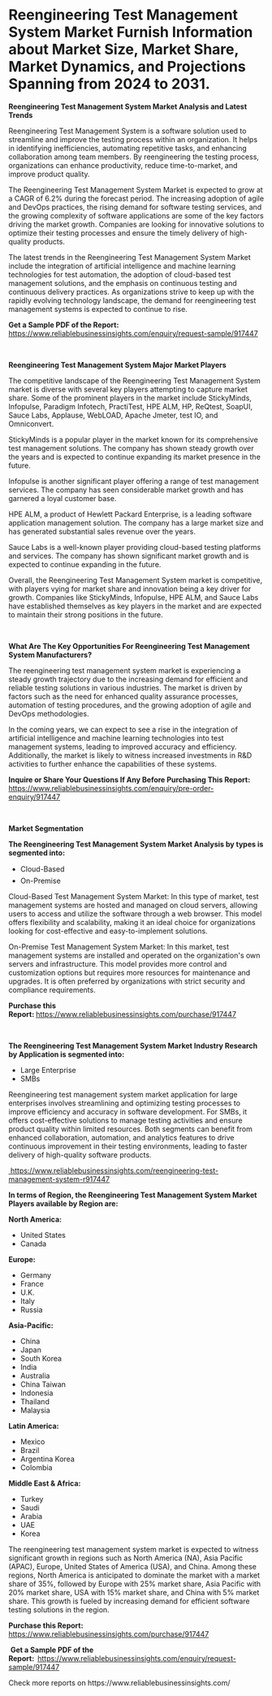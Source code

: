 <p><h1>Reengineering Test Management System Market Furnish Information about Market Size, Market Share, Market Dynamics, and Projections Spanning from 2024 to 2031.</h1></p><p><strong>Reengineering Test Management System Market Analysis and Latest Trends</strong></p>
<p><p>Reengineering Test Management System is a software solution used to streamline and improve the testing process within an organization. It helps in identifying inefficiencies, automating repetitive tasks, and enhancing collaboration among team members. By reengineering the testing process, organizations can enhance productivity, reduce time-to-market, and improve product quality.</p><p>The Reengineering Test Management System Market is expected to grow at a CAGR of 6.2% during the forecast period. The increasing adoption of agile and DevOps practices, the rising demand for software testing services, and the growing complexity of software applications are some of the key factors driving the market growth. Companies are looking for innovative solutions to optimize their testing processes and ensure the timely delivery of high-quality products.</p><p>The latest trends in the Reengineering Test Management System Market include the integration of artificial intelligence and machine learning technologies for test automation, the adoption of cloud-based test management solutions, and the emphasis on continuous testing and continuous delivery practices. As organizations strive to keep up with the rapidly evolving technology landscape, the demand for reengineering test management systems is expected to continue to rise.</p></p>
<p><strong>Get a Sample PDF of the Report:&nbsp;</strong> <a href="https://www.reliablebusinessinsights.com/enquiry/request-sample/917447">https://www.reliablebusinessinsights.com/enquiry/request-sample/917447</a></p>
<p>&nbsp;</p>
<p><strong>Reengineering Test Management System Major Market Players</strong></p>
<p><p>The competitive landscape of the Reengineering Test Management System market is diverse with several key players attempting to capture market share. Some of the prominent players in the market include StickyMinds, Infopulse, Paradigm Infotech, PractiTest, HPE ALM, HP, ReQtest, SoapUI, Sauce Labs, Applause, WebLOAD, Apache Jmeter, test IO, and Omniconvert.</p><p>StickyMinds is a popular player in the market known for its comprehensive test management solutions. The company has shown steady growth over the years and is expected to continue expanding its market presence in the future.</p><p>Infopulse is another significant player offering a range of test management services. The company has seen considerable market growth and has garnered a loyal customer base.</p><p>HPE ALM, a product of Hewlett Packard Enterprise, is a leading software application management solution. The company has a large market size and has generated substantial sales revenue over the years.</p><p>Sauce Labs is a well-known player providing cloud-based testing platforms and services. The company has shown significant market growth and is expected to continue expanding in the future.</p><p>Overall, the Reengineering Test Management System market is competitive, with players vying for market share and innovation being a key driver for growth. Companies like StickyMinds, Infopulse, HPE ALM, and Sauce Labs have established themselves as key players in the market and are expected to maintain their strong positions in the future.</p></p>
<p>&nbsp;</p>
<p><strong>What Are The Key Opportunities For Reengineering Test Management System Manufacturers?</strong></p>
<p><p>The reengineering test management system market is experiencing a steady growth trajectory due to the increasing demand for efficient and reliable testing solutions in various industries. The market is driven by factors such as the need for enhanced quality assurance processes, automation of testing procedures, and the growing adoption of agile and DevOps methodologies. </p><p>In the coming years, we can expect to see a rise in the integration of artificial intelligence and machine learning technologies into test management systems, leading to improved accuracy and efficiency. Additionally, the market is likely to witness increased investments in R&D activities to further enhance the capabilities of these systems.</p></p>
<p><strong>Inquire or Share Your Questions If Any Before Purchasing This Report:</strong> <a href="https://www.reliablebusinessinsights.com/enquiry/pre-order-enquiry/917447">https://www.reliablebusinessinsights.com/enquiry/pre-order-enquiry/917447</a></p>
<p>&nbsp;</p>
<p><strong>Market Segmentation</strong></p>
<p><strong>The Reengineering Test Management System Market Analysis by types is segmented into:</strong></p>
<p><ul><li>Cloud-Based</li><li>On-Premise</li></ul></p>
<p><p>Cloud-Based Test Management System Market: In this type of market, test management systems are hosted and managed on cloud servers, allowing users to access and utilize the software through a web browser. This model offers flexibility and scalability, making it an ideal choice for organizations looking for cost-effective and easy-to-implement solutions.</p><p>On-Premise Test Management System Market: In this market, test management systems are installed and operated on the organization's own servers and infrastructure. This model provides more control and customization options but requires more resources for maintenance and upgrades. It is often preferred by organizations with strict security and compliance requirements.</p></p>
<p><strong>Purchase this Report:&nbsp;</strong><a href="https://www.reliablebusinessinsights.com/purchase/917447">https://www.reliablebusinessinsights.com/purchase/917447</a></p>
<p>&nbsp;</p>
<p><strong>The Reengineering Test Management System Market Industry Research by Application is segmented into:</strong></p>
<p><ul><li>Large Enterprise</li><li>SMBs</li></ul></p>
<p><p>Reengineering test management system market application for large enterprises involves streamlining and optimizing testing processes to improve efficiency and accuracy in software development. For SMBs, it offers cost-effective solutions to manage testing activities and ensure product quality within limited resources. Both segments can benefit from enhanced collaboration, automation, and analytics features to drive continuous improvement in their testing environments, leading to faster delivery of high-quality software products.</p></p>
<p><a href="https://www.reliablebusinessinsights.com/reengineering-test-management-system-r917447">&nbsp;https://www.reliablebusinessinsights.com/reengineering-test-management-system-r917447</a></p>
<p><strong>In terms of Region, the Reengineering Test Management System Market Players available by Region are:</strong></p>
<p>
    <p> <strong> North America: </strong>
        <ul>
            <li>United States</li>
            <li>Canada</li>
        </ul>
        </p> 
    <p> <strong> Europe: </strong>
        <ul>
            <li>Germany</li>
            <li>France</li>
            <li>U.K.</li>
            <li>Italy</li>
            <li>Russia</li>
        </ul>
        </p> 
    <p> <strong> Asia-Pacific: </strong>
        <ul>
            <li>China</li>
            <li>Japan</li>
            <li>South Korea</li>
            <li>India</li>
            <li>Australia</li>
            <li>China Taiwan</li>
            <li>Indonesia</li>
            <li>Thailand</li>
            <li>Malaysia</li>
        </ul>
        </p> 
    <p> <strong> Latin America: </strong>
        <ul>
            <li>Mexico</li>
            <li>Brazil</li>
            <li>Argentina Korea</li>
            <li>Colombia</li>
        </ul>
        </p> 
    <p> <strong> Middle East & Africa: </strong>
        <ul>
            <li>Turkey</li>
            <li>Saudi</li>
            <li>Arabia</li>
            <li>UAE</li>
            <li>Korea</li>
        </ul>
    </p>
    </p>
<p><p>The reengineering test management system market is expected to witness significant growth in regions such as North America (NA), Asia Pacific (APAC), Europe, United States of America (USA), and China. Among these regions, North America is anticipated to dominate the market with a market share of 35%, followed by Europe with 25% market share, Asia Pacific with 20% market share, USA with 15% market share, and China with 5% market share. This growth is fueled by increasing demand for efficient software testing solutions in the region.</p></p>
<p><strong>Purchase this Report: </strong><a href="https://www.reliablebusinessinsights.com/purchase/917447">https://www.reliablebusinessinsights.com/purchase/917447</a></p>
<p>&nbsp;<strong>Get a Sample PDF of the Report:&nbsp;&nbsp;</strong><a href="https://www.reliablebusinessinsights.com/enquiry/request-sample/917447">https://www.reliablebusinessinsights.com/enquiry/request-sample/917447</a></p>
<p><strong></strong></p>
<p>Check more reports on https://www.reliablebusinessinsights.com/</p>